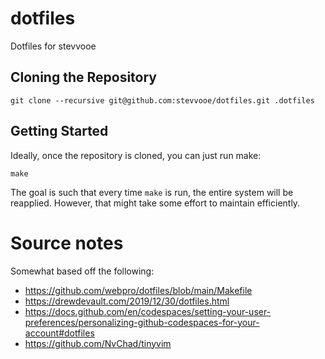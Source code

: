 # dotfiles

Dotfiles for stevvooe

## Cloning the Repository

```
git clone --recursive git@github.com:stevvooe/dotfiles.git .dotfiles
```

## Getting Started

Ideally, once the repository is cloned, you can just run make:

```
make
```

The goal is such that every time `make` is run, the entire system will be
reapplied. However, that might take some effort to maintain efficiently.

# Source notes

Somewhat based off the following:

- https://github.com/webpro/dotfiles/blob/main/Makefile
- https://drewdevault.com/2019/12/30/dotfiles.html
- https://docs.github.com/en/codespaces/setting-your-user-preferences/personalizing-github-codespaces-for-your-account#dotfiles
- https://github.com/NvChad/tinyvim
